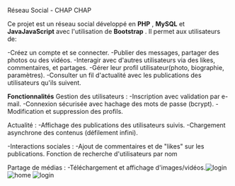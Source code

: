 Réseau Social - CHAP CHAP

Ce projet est un réseau social développé en **PHP** , **MySQL** et **JavaJavaScript** avec l'utilisation de **Bootstrap** . 
Il permet aux utilisateurs de:

-Créez un compte et  se connecter.
-Publier des messages, partager des photos ou des vidéos.
-Interagir avec d'autres utilisateurs via des likes, commentaires, et partages.
-Gérer leur profil utilisateur(photo, biographie, paramètres).
-Consulter un fil d'actualité avec les publications des utilisateurs qu'ils suivent.

**Fonctionnalités**
Gestion des utilisateurs :
-Inscription avec validation par e-mail.
-Connexion sécurisée avec hachage des mots de passe (bcrypt).
-Modification et suppression des profils.

Actualité :
-Affichage des publications des utilisateurs suivis.
-Chargement asynchrone des contenus (défilement infini).

-Interactions sociales :
-Ajout de commentaires et de "likes" sur les publications.
Fonction de recherche d'utilisateurs par nom 

Partage de médias :
-Téléchargement et affichage d'images/vidéos.![login](https://github.com/user-attachments/assets/96bac30e-adda-4789-99f5-5aa60501b61d)
![home](https://github.com/user-attachments/assets/231a4dd6-00ca-43c9-bff8-7fbfa837ec30)
![login](https://github.com/user-attachments/assets/9ae0b087-246e-4d05-b528-0a96f9e41f9e)


